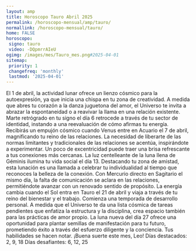 ```yaml
---
layout: amp
title: Horoscopo Tauro Abril 2025 
permalink: /horoscopo-mensual/amp/tauro/
normallink: /horoscopo-mensual/tauro/
home: FALSE
horoscopo:
 signo: tauro
 video: -DQpmrrAIeU
ogimg: /images/mes/Tauro_mes.png#2025-04-01
sitemap:
 priority: 1
 changefreq: 'monthly'
 lastmod: '2025-04-01'
---
```



El 1 de abril, la actividad lunar ofrece un lienzo cósmico para la autoexpresión, ya que inicia una chispa en tu zona de creatividad. A medida que abres tu corazón a la danza juguetona del amor, el Universo te invita a abrazar la espontaneidad o a reavivar la llama en una relación existente.
Marte retrógrado en tu signo el día 6 retrocede a través de tu sector de identidad, instando a una reevaluación de cómo afirmas tu energía.
Recibirás un empujón cósmico cuando Venus entre en Acuario el 7 de abril, magnificando tu reino de las relaciones. La necesidad de liberarte de las normas limitantes y tradicionales de las relaciones se acentúa, inspirándote a experimentar. Un poco de excentricidad puede traer una brisa refrescante a tus conexiones más cercanas.
La luz centelleante de la luna llena de Géminis ilumina tu vida social el día 13. Destacando tu zona de amistad, esta lunación es una llamada a celebrar tu individualidad al tiempo que reconoces la belleza de la conexión. Con Mercurio directo en Sagitario el mismo día, la falta de comunicación se aclara en las relaciones, permitiéndote avanzar con un renovado sentido de propósito.
La energía cambia cuando el Sol entra en Tauro el 21 de abril y viaja a través de tu reino del bienestar y el trabajo. Comienza una temporada de desarrollo personal. A medida que el Universo te da una lista cósmica de tareas pendientes que enfatiza la estructura y la disciplina, crea espacio también para las prácticas de amor propio. 
La luna nueva del día 27 ofrece una oportunidad para plantar semillas de manifestación para tu futuro, prometiendo éxito a través del esfuerzo diligente y la conciencia. Tus habilidades se hacen notar.
¡Buena suerte este mes, Leo!
Días destacados: 2, 9, 18
Días desafiantes: 6, 12, 25